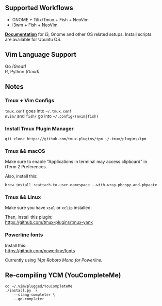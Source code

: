 ## Supported Workflows
 - GNOME + Tilix/Tmux + Fish + NeoVim  
 - i3wm + Fish + NeoVim  

**[Documentation](https://github.com/Netherdrake/Dotfiles/tree/master/os)** for i3, Gnome and other
OS related setups. Install scripts are available for Ubuntu OS.

## Vim Language Support
Go *(Great)*  
R, Python *(Good)*  

## Notes

### Tmux + Vim Configs
`tmux.conf` goes into `~/.tmux.conf`  
`nvim/` and `fish/` go into `~/.config/(nvim|fish)`

### Install Tmux Plugin Manager
```
git clone https://github.com/tmux-plugins/tpm ~/.tmux/plugins/tpm
```

### Tmux && macOS
Make sure to enable "Applications in terminal may access clipboard"
in iTerm 2 Preferences.

Also, install this:
```
brew install reattach-to-user-namespace --with-wrap-pbcopy-and-pbpaste
```

### Tmux && Linux
Make sure you have `xsel` or `xclip` installed.

Then, install this plugin:  
https://github.com/tmux-plugins/tmux-yank

### Powerline fonts
Install this:  
https://github.com/powerline/fonts

Currently using _14pt Roboto Mono for Powerline._

## Re-compiling YCM (YouCompleteMe)
```
cd ~/.vim/plugged/YouCompleteMe
./install.py  \
    --clang-completer \
    --go-completer
```
